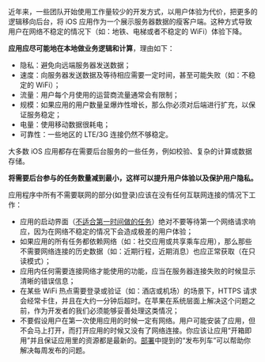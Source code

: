近年来，一些团队开始使用工作量较少的开发方式，以用户体验为代价，把更多的逻辑移向后台，将 iOS 应用作为一个展示服务器数据的瘦客户端。这种方式导致用户在网络不稳定的情况下（如：地铁、电梯或者不稳定的 WiFi）体验下降。

**应用应尽可能地在本地做业务逻辑和计算**，理由如下：

- 隐私：避免向远端服务器发送数据；
- 速度：向服务器发送数据及等待相应需要一定时间，甚至可能失败（如：不稳定的 WiFi）；
- 流量：用户每个月使用的运营商流量通常会有限制；
- 规模：如果应用的用户数量呈爆炸性增长，那么你必须对后端进行扩充，以保证服务稳定；
- 电量：使用移动数据很耗电；
- 可靠性：一些地区的 LTE/3G 连接仍然不够稳定。

大多数 iOS 应用都存在需要后台服务的一些任务，例如校验、复杂的计算或数据存储。

**将需要后台参与的任务数量减到最小，这样可以提升用户体验以及保护用户隐私。**

应用程序中所有不需要联网的部分(如登录)应该在没有任何互联网连接的情况下工作：

- 应用的启动界面（[不适合第一时间做的任务](https://developer.apple.com/ios/human-interface-guidelines/icons-and-images/launch-screen/)）绝对不要等待第一个网络请求响应，因为在网络不稳定的情况下会造成极差的用户体验；
- 如果应用的所有任务都依赖网络（如：社交应用或共享乘车应用），那么那些不需要网络连接的历史数据（如：近期行程，近期消息）也应正常获取（在只读模式）；
- 应用内任何需要连接网络才能使用的功能，应当在服务器连接失败的时候显示清晰的错误信息；
- 在某些 WiFi 热点需要登录或验证（如：酒店或机场）的场景下，HTTPS 请求会经常卡住，并且在大约一分钟后超时。在苹果在系统层面上解决这个问题之前，作为开发者的我们必须能够妥善处理这类情况；
- 不要假设用户在第一次使用应用的时候一定有网络。用户可能安装了应用，但不会马上打开，而打开应用的时候又没有了网络连接。你应该让应用“开箱即用”并且保证应用里的资源都是最新的。[部署](/deployment)中提到的“发布列车”可以帮助你解决每周发布的问题。